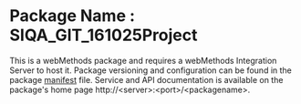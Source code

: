 # Package Name : SIQA_GIT_161025Project
This is a webMethods package and requires a webMethods Integration Server to host it. Package versioning and configuration can be found in the package [manifest](./SIQA_GIT_161025Project/manifest.v3) file. Service and API documentation is available on the package's home page http://&lt;server&gt;:&lt;port&gt;/&lt;packagename>.